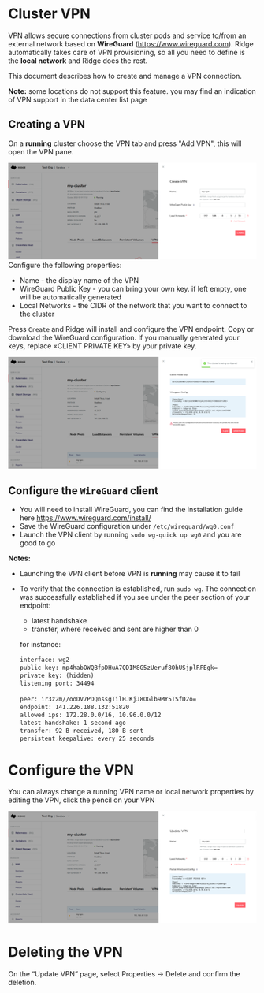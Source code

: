 # Cluster VPN
VPN allows secure connections from cluster pods and service to/from an external network based on __WireGuard__ (https://www.wireguard.com).
Ridge automatically takes care of VPN provisioning, so all you need to define is the __local network__ and Ridge does the rest.

This document describes how to create and manage a VPN connection.

**Note:** some locations do not support this feature. you may find an indication of VPN support in the data center list page

## Creating a VPN
On a __running__ cluster choose the VPN tab and press "Add VPN", this will open the VPN pane.

![vpn](add-vpn.png)
Configure the following properties:
 - Name - the display name of the VPN
 - WireGuard Public Key - you can bring your own key. if left empty, one will be automatically generated
 - Local Networks - the CIDR of the network that you want to connect to the cluster

Press `Create` and Ridge will install and configure the VPN endpoint.
Copy or download the WireGuard configuration. If you manually generated your keys, replace «CLIENT PRIVATE KEY» by your private key.

![vpn-properties](vpn-properties.png)

## Configure the `WireGuard` client
- You will need to install WireGuard, you can find the installation guide here https://www.wireguard.com/install/
- Save the WireGuard configuration under `/etc/wireguard/wg0.conf`
- Launch the VPN client by running `sudo wg-quick up wg0` and you are good to go

__Notes:__
- Launching the VPN client before VPN is __running__ may cause it to fail
- To verify that the connection is established, run `sudo wg`.
The connection was successfully established if you see under the peer section of your endpoint:
   - latest handshake
   - transfer, where received and sent are higher than 0

   for instance:
    ```
    interface: wg2
    public key: mp4habOWQBfpDHuA7QDIM8G5zUeruf8OhUSjplRFEgk=
    private key: (hidden)
    listening port: 34494

    peer: ir3z2m//ooDV7PDQnssgTilHJKjJ8OGlb9MY5TSfD2o=
    endpoint: 141.226.188.132:51820
    allowed ips: 172.28.0.0/16, 10.96.0.0/12
    latest handshake: 1 second ago
    transfer: 92 B received, 180 B sent
    persistent keepalive: every 25 seconds
    ```

# Configure the VPN
You can always change a running VPN name or local network properties by editing the VPN, click the pencil on your VPN

![vpn-update](vpn-update.png)

# Deleting the VPN
On the “Update VPN” page, select Properties → Delete and confirm the deletion.
